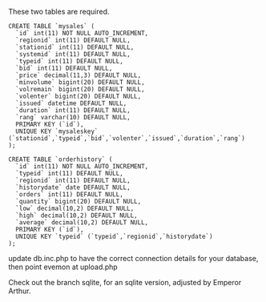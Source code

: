 These two tables are required.


    CREATE TABLE `mysales` (
      `id` int(11) NOT NULL AUTO_INCREMENT,
      `regionid` int(11) DEFAULT NULL,
      `stationid` int(11) DEFAULT NULL,
      `systemid` int(11) DEFAULT NULL,
      `typeid` int(11) DEFAULT NULL,
      `bid` int(11) DEFAULT NULL,
      `price` decimal(11,3) DEFAULT NULL,
      `minvolume` bigint(20) DEFAULT NULL,
      `volremain` bigint(20) DEFAULT NULL,
      `volenter` bigint(20) DEFAULT NULL,
      `issued` datetime DEFAULT NULL,
      `duration` int(11) DEFAULT NULL,
      `rang` varchar(10) DEFAULT NULL,
      PRIMARY KEY (`id`),
      UNIQUE KEY `mysaleskey` (`stationid`,`typeid`,`bid`,`volenter`,`issued`,`duration`,`rang`)
    );

    CREATE TABLE `orderhistory` (
      `id` int(11) NOT NULL AUTO_INCREMENT,
      `typeid` int(11) DEFAULT NULL,
      `regionid` int(11) DEFAULT NULL,
      `historydate` date DEFAULT NULL,
      `orders` int(11) DEFAULT NULL,
      `quantity` bigint(20) DEFAULT NULL,
      `low` decimal(10,2) DEFAULT NULL,
      `high` decimal(10,2) DEFAULT NULL,
      `average` decimal(10,2) DEFAULT NULL,
      PRIMARY KEY (`id`),
      UNIQUE KEY `typeid` (`typeid`,`regionid`,`historydate`)
    );



update db.inc.php to have the correct connection details for your database, then point evemon at upload.php


Check out the branch sqlite, for an sqlite version, adjusted by Emperor Arthur.
